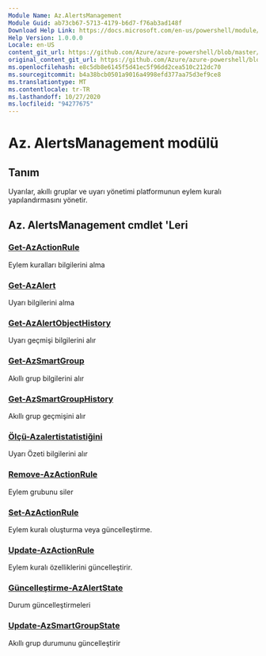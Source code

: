 ```yaml
---
Module Name: Az.AlertsManagement
Module Guid: ab73cb67-5713-4179-b6d7-f76ab3ad148f
Download Help Link: https://docs.microsoft.com/en-us/powershell/module/az.alertsmanagement
Help Version: 1.0.0.0
Locale: en-US
content_git_url: https://github.com/Azure/azure-powershell/blob/master/src/AlertsManagement/AlertsManagement/help/Az.AlertsManagement.md
original_content_git_url: https://github.com/Azure/azure-powershell/blob/master/src/AlertsManagement/AlertsManagement/help/Az.AlertsManagement.md
ms.openlocfilehash: e8c5db8e6145f5d41ec5f96dd2cea510c212dc70
ms.sourcegitcommit: b4a38bcb0501a9016a4998efd377aa75d3ef9ce8
ms.translationtype: MT
ms.contentlocale: tr-TR
ms.lasthandoff: 10/27/2020
ms.locfileid: "94277675"
---
```

# Az. AlertsManagement modülü
## Tanım
Uyarılar, akıllı gruplar ve uyarı yönetimi platformunun eylem kuralı yapılandırmasını yönetir.

## Az. AlertsManagement cmdlet 'Leri
### [Get-AzActionRule](Get-AzActionRule.md)
Eylem kuralları bilgilerini alma

### [Get-AzAlert](Get-AzAlert.md)
Uyarı bilgilerini alma

### [Get-AzAlertObjectHistory](Get-AzAlertObjectHistory.md)
Uyarı geçmişi bilgilerini alır

### [Get-AzSmartGroup](Get-AzSmartGroup.md)
Akıllı grup bilgilerini alır

### [Get-AzSmartGroupHistory](Get-AzSmartGroupHistory.md)
Akıllı grup geçmişini alır

### [Ölçü-Azalertistatistiğini](Measure-AzAlertStatistic.md)
Uyarı Özeti bilgilerini alır

### [Remove-AzActionRule](Remove-AzActionRule.md)
Eylem grubunu siler

### [Set-AzActionRule](Set-AzActionRule.md)
Eylem kuralı oluşturma veya güncelleştirme.

### [Update-AzActionRule](Update-AzActionRule.md)
Eylem kuralı özelliklerini güncelleştirir.

### [Güncelleştirme-AzAlertState](Update-AzAlertState.md)
Durum güncelleştirmeleri

### [Update-AzSmartGroupState](Update-AzSmartGroupState.md)
Akıllı grup durumunu güncelleştirir

